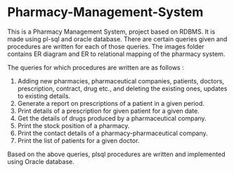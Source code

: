 # Pharmacy-Management-System
This is a Pharmacy Management System, project based on RDBMS. It is made using pl-sql and oracle database. There are certain queries given and procedures are written for each of those queries.
The images folder contains ER diagram and ER to relational mapping of the pharmacy system.

The queries for which procedures are written are as follows : 
1. Adding new pharmacies, pharmaceutical companies, patients, doctors,
prescription, contract, drug etc., and deleting the existing ones, updates to
existing details.
2. Generate a report on prescriptions of a patient in a given period.
3. Print details of a prescription for given patient for a given date.
4. Get the details of drugs produced by a pharmaceutical company.
5. Print the stock position of a pharmacy.
6. Print the contact details of a pharmacy-pharmaceutical company.
7. Print the list of patients for a given doctor.

Based on the above queries, plsql procedures are written and implemented using Oracle database.
